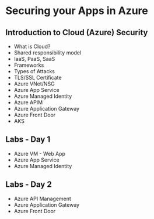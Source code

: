 # Securing your Apps in Azure

## Introduction to Cloud (Azure) Security

- What is Cloud?
- Shared responsibility model
- IaaS, PaaS, SaaS
- Frameworks 
- Types of Attacks
- TLS/SSL Certificate
- Azure VNet/NSG
- Azure App Service
- Azure Managed Identity
- Azure APIM
- Azure Application Gateway
- Azure Front Door
- AKS

## Labs - Day 1

- Azure VM - Web App
- Azure App Service
- Azure Managed Identity

## Labs - Day 2

- Azure API Management
- Azure Application Gateway
- Azure Front Door

